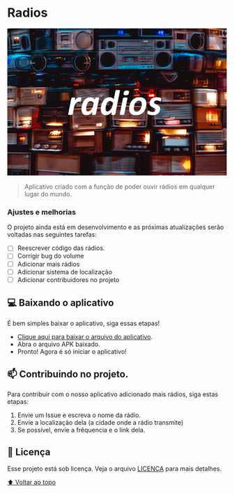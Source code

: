 # Radios

<img src="radios.png" alt="Imagem principal">

> Aplicativo criado com a função de poder ouvir rádios em qualquer lugar do mundo.

### Ajustes e melhorias

O projeto ainda está em desenvolvimento e as próximas atualizações serão voltadas nas seguintes tarefas:

- [ ] Reescrever código das rádios.
- [ ] Corrigir bug do volume
- [ ] Adicionar mais rádios
- [ ] Adicionar sistema de localização
- [ ] Adicionar contribuidores no projeto

## 💻 Baixando o aplicativo

É bem simples baixar o aplicativo, siga essas etapas!
<!---Estes são apenas requisitos de exemplo. Adicionar, duplicar ou remover conforme necessário--->
* [Clique aqui para baixar o arquivo do aplicativo](https://github.com/AquaNovember/Radios/releases/download/Alpha/Radio.apk).
* Abra o arquivo APK baixado.
* Pronto! Agora é só iniciar o aplicativo!

## 📫 Contribuindo no projeto.
<!---Se o seu README for longo ou se você tiver algum processo ou etapas específicas que deseja que os contribuidores sigam, considere a criação de um arquivo CONTRIBUTING.md separado--->
Para contribuir com o nosso aplicativo adicionado mais rádios, siga estas etapas:

1. Envie um Issue e escreva o nome da rádio.
2. Envie a localização dela (a cidade onde a rádio transmite)
3. Se possível, envie a frêquencia e o link dela.

## 📝 Licença

Esse projeto está sob licença. Veja o arquivo [LICENÇA](LICENSE.md) para mais detalhes.

[⬆ Voltar ao topo](#nome-do-projeto)<br>
